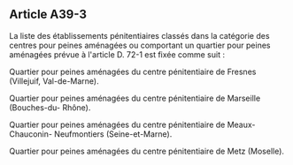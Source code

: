 Article A39-3
----
La liste des établissements pénitentiaires classés dans la catégorie des centres
pour peines aménagées ou comportant un quartier pour peines aménagées prévue à
l'article D. 72-1 est fixée comme suit :

Quartier pour peines aménagées du centre pénitentiaire de Fresnes (Villejuif,
Val-de-Marne).

Quartier pour peines aménagées du centre pénitentiaire de Marseille (Bouches-du-
Rhône).

Quartier pour peines aménagées du centre pénitentiaire de Meaux-Chauconin-
Neufmontiers (Seine-et-Marne).

Quartier pour peines aménagées du centre pénitentiaire de Metz (Moselle).
